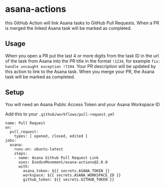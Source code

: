 # asana-actions

this GitHub Action will link Asana tasks to GitHub Pull Requests. When a PR is merged the linked Asana task will be marked as completed.

## Usage

When you open a PR put the last 4 or more digits from the task ID in the url of the task from Asana into the PR title in the format `!1234`, for example `fix: handle uncaught exception !7194`. Your PR description will be updated by this action to link to the Asana task. When you merge your PR, the Asana task will be marked as completed.

## Setup

You will need an Asana Public Access Token and your Asana Workspace ID

Add this to your `.github/workflows/pull-request.yml`

```
name: Pull Request
on:
  pull_request:
    types: [ opened, closed, edited ]
jobs:
  asana:
    runs-on: ubuntu-latest
    steps:
    - name: Asana Github Pull Request Link
      uses: ExodusMovement/asana-actions@2.0.0
      with:
        asana_token: ${{ secrets.ASANA_TOKEN }}
        workspace: ${{ secrets.ASANA_WORKSPACE_ID }}
        github_token: ${{ secrets.GITHUB_TOKEN }}

```
